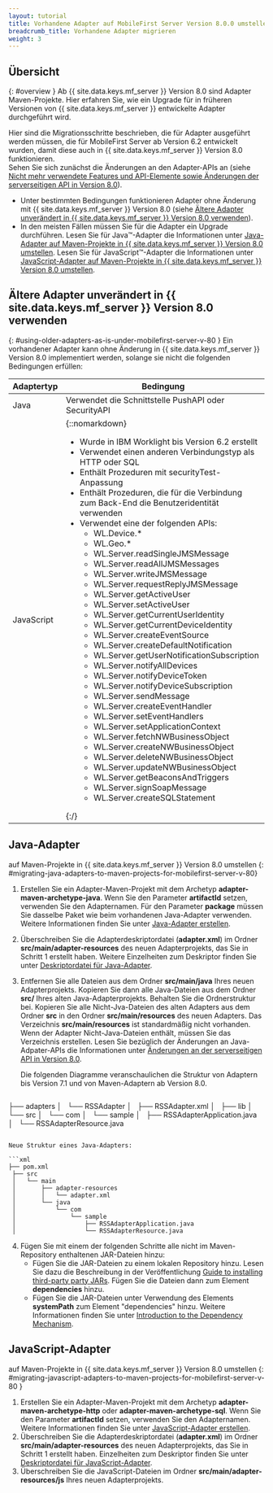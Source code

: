 ```yaml
---
layout: tutorial
title: Vorhandene Adapter auf MobileFirst Server Version 8.0.0 umstellen
breadcrumb_title: Vorhandene Adapter migrieren
weight: 3
---
```

<!-- NLS_CHARSET=UTF-8 -->
## Übersicht
{: #overview }
Ab {{ site.data.keys.mf_server }} Version 8.0 sind Adapter
Maven-Projekte. Hier erfahren Sie, wie ein Upgrade für in früheren Versionen von
{{ site.data.keys.mf_server }} entwickelte Adapter durchgeführt wird. 

Hier sind die Migrationsschritte beschrieben, die für Adapter ausgeführt werden müssen, die für
MobileFirst Server ab Version 6.2 entwickelt wurden,
damit diese auch in {{ site.data.keys.mf_server }} Version 8.0 funktionieren.   
Sehen Sie sich zunächst die Änderungen an den Adapter-APIs an (siehe
[Nicht mehr verwendete Features und API-Elemente
sowie Änderungen der serverseitigen API in Version 8.0](../../product-overview/release-notes/deprecated-discontinued/)). 

* Unter bestimmten Bedingungen funktionieren Adapter ohne Änderung mit
{{ site.data.keys.mf_server }} Version 8.0 (siehe
[Ältere Adapter unverändert in {{ site.data.keys.mf_server }} Version 8.0 verwenden](#using-older-adapters-as-is-under-mobilefirst-server-v-80)). 
* In den meisten Fällen müssen Sie für die Adapter ein Upgrade durchführen. Lesen Sie für Java™-Adapter die Informationen unter
[Java-Adapter auf Maven-Projekte
in {{ site.data.keys.mf_server }} Version 8.0 umstellen](#migrating-java-adapters-to-maven-projects-for-mobilefirst-server-v-80). Lesen Sie für JavaScript™-Adapter die Informationen unter
[JavaScript-Adapter auf Maven-Projekte
in {{ site.data.keys.mf_server }} Version 8.0 umstellen](#migrating-javascript-adapters-to-maven-projects-for-mobilefirst-server-v-80). 

## Ältere Adapter unverändert in {{ site.data.keys.mf_server }} Version 8.0 verwenden
{: #using-older-adapters-as-is-under-mobilefirst-server-v-80 }
Ein vorhandener Adapter kann ohne Änderung in {{ site.data.keys.mf_server }} Version 8.0 implementiert werden,
solange sie nicht die folgenden Bedingungen erfüllen: 

| Adaptertyp | Bedingung| 
|--------------|-----------|
| Java| Verwendet die Schnittstelle PushAPI oder SecurityAPI| 
| JavaScript| {::nomarkdown}<ul><li>Wurde in IBM Worklight bis Version 6.2 erstellt</li><li>Verwendet einen anderen Verbindungstyp als HTTP oder SQL</li><li>Enthält Prozeduren mit securityTest-Anpassung</li><li>Enthält Prozeduren, die für die Verbindung zum Back-End die Benutzeridentität verwenden</li><li>Verwendet eine der folgenden APIs: <ul><li>WL.Device.*</li><li>WL.Geo.\*</li><li>WL.Server.readSingleJMSMessage</li><li>WL.Server.readAllJMSMessages</li><li>WL.Server.writeJMSMessage</li><li>WL.Server.requestReplyJMSMessage</li><li>WL.Server.getActiveUser</li><li>WL.Server.setActiveUser</li><li>WL.Server.getCurrentUserIdentity</li><li>WL.Server.getCurrentDeviceIdentity</li><li>WL.Server.createEventSource</li><li>WL.Server.createDefaultNotification</li><li>WL.Server.getUserNotificationSubscription</li><li>WL.Server.notifyAllDevices</li><li>WL.Server.notifyDeviceToken</li><li>WL.Server.notifyDeviceSubscription</li><li>WL.Server.sendMessage</li><li>WL.Server.createEventHandler</li><li>WL.Server.setEventHandlers</li><li>WL.Server.setApplicationContext</li><li>WL.Server.fetchNWBusinessObject</li><li>WL.Server.createNWBusinessObject</li><li>WL.Server.deleteNWBusinessObject</li><li>WL.Server.updateNWBusinessObject</li><li>WL.Server.getBeaconsAndTriggers</li><li>WL.Server.signSoapMessage</li><li>WL.Server.createSQLStatement</li></ul></li></ul>{:/} |

## Java-Adapter
auf Maven-Projekte in {{ site.data.keys.mf_server }} Version 8.0 umstellen
{: #migrating-java-adapters-to-maven-projects-for-mobilefirst-server-v-80}
1. Erstellen Sie ein Adapter-Maven-Projekt mit dem Archetyp
**adapter-maven-archetype-java**. Wenn Sie den Parameter
**artifactId** setzen, verwenden Sie den Adapternamen. Für den Parameter **package** müssen Sie dasselbe Paket wie beim vorhandenen Java-Adapter verwenden. Weitere Informationen finden Sie unter
[Java-Adapter erstellen](../../adapters/creating-adapters).
2. Überschreiben Sie die Adapterdeskriptordatei (**adapter.xml**) im Ordner **src/main/adapter-resources** des neuen Adapterprojekts, das Sie in
Schritt 1 erstellt haben. Weitere Einzelheiten
zum Deskriptor finden Sie unter
[Deskriptordatei für Java-Adapter](../../adapters/java-adapters/#the-adapter-resources-folder).
3. Entfernen Sie alle Dateien aus dem Ordner **src/main/java** Ihres neuen Adapterprojekts. Kopieren Sie dann alle Java-Dateien aus dem Ordner
**src/** Ihres alten Java-Adapterprojekts. Behalten Sie die Ordnerstruktur bei. Kopieren Sie alle Nicht-Jva-Dateien des alten Adapters aus dem Ordner
**src** in den Ordner
**src/main/resources** des neuen Adapters. Das Verzeichnis **src/main/resources** ist standardmäßig nicht vorhanden. Wenn der Adapter
Nicht-Java-Dateien enthält, müssen Sie das Verzeichnis erstellen. Lesen Sie bezüglich der Änderungen an Java-Adpater-APIs
die Informationen unter
[Änderungen an der serverseitigen API in Version 8.0](#migrating-javascript-adapters-to-maven-projects-for-mobilefirst-server-v-80).

   Die folgenden Diagramme veranschaulichen die Struktur von Adaptern bis Version
7.1 und von Maven-Adaptern ab Version 8.0.


   ```xml
├── adapters
    │   └── RSSAdapter
    │       ├── RSSAdapter.xml
    │       ├── lib
    │       └── src
    │           └── com
    │               └── sample
    │                   ├── RSSAdapterApplication.java
    │                   └── RSSAdapterResource.java
   ```
    
   Neue Struktur eines Java-Adapters:

   ```xml
├── pom.xml
    ├── src
    │   └── main
    │       ├── adapter-resources
    │       │   └── adapter.xml
    │       └── java
    │           └── com
    │               └── sample
    │                   ├── RSSAdapterApplication.java
    │                   └── RSSAdapterResource.java
   ```

4. Fügen Sie mit einem der folgenden Schritte alle nicht im Maven-Repository enthaltenen JAR-Dateien hinzu: 
    * Fügen Sie die JAR-Dateien zu einem lokalen Repository hinzu. Lesen Sie dazu
die Beschreibung
in der Veröffentlichung [Guide to installing third-party party JARs](https://maven.apache.org/guides/mini/guide-3rd-party-jars-local.html).
Fügen Sie die Dateien dann zum Element
**dependencies** hinzu. 
    * Fügen Sie die JAR-Dateien unter Verwendung des Elements **systemPath** zum Element
"dependencies" hinzu. Weitere Informationen finden Sie unter
[Introduction
to the Dependency Mechanism](https://maven.apache.org/guides/introduction/introduction-to-dependency-mechanism.html).

## JavaScript-Adapter
auf Maven-Projekte in {{ site.data.keys.mf_server }} Version 8.0 umstellen
{: #migrating-javascript-adapters-to-maven-projects-for-mobilefirst-server-v-80 }
1. Erstellen Sie ein Adapter-Maven-Projekt mit dem Archetyp
**adapter-maven-archetype-http** oder **adapter-maven-archetype-sql**. Wenn Sie den Parameter
**artifactId** setzen, verwenden Sie den Adapternamen. Weitere Informationen finden Sie unter
[JavaScript-Adapter erstellen](../../adapters/creating-adapters).
2. Überschreiben Sie die Adapterdeskriptordatei (**adapter.xml**) im Ordner **src/main/adapter-resources** des neuen Adapterprojekts, das Sie in
Schritt 1 erstellt haben. Einzelheiten
zum Deskriptor finden Sie unter
[Deskriptordatei für JavaScript-Adapter](../../adapters/javascript-adapters/#the-adapter-resources-folder).
3. Überschreiben Sie die JavaScript-Dateien im Ordner **src/main/adapter-resources/js** Ihres neuen Adapterprojekts. 
